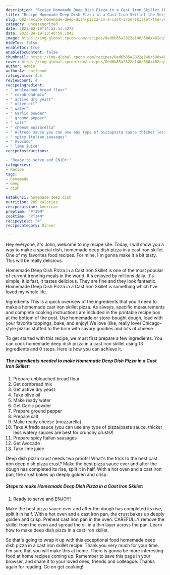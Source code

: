 ```yaml
---
description: "Recipe Homemade Deep Dish Pizza in a Cast Iron Skillet the Very Delicious}"
title: "Recipe Homemade Deep Dish Pizza in a Cast Iron Skillet the Very Delicious}"
slug: 682-recipe-homemade-deep-dish-pizza-in-a-cast-iron-skillet-the-very-delicious
category: Uncategorized
date: 2023-02-19T14:52:53.427Z
date: 2023-04-19T13:48:59.184Z
image: https://img-global.cpcdn.com/recipes/0ed6b85a2822e146/680x482cq70/homemade-deep-dish-pizza-in-a-cast-iron-skillet-recipe-main-photo.jpg
hideToc: false
enableToc: true
enableTocContent: false
thumbnail: https://img-global.cpcdn.com/recipes/0ed6b85a2822e146/680x482cq70/homemade-deep-dish-pizza-in-a-cast-iron-skillet-recipe-main-photo.jpg
cover: https://img-global.cpcdn.com/recipes/0ed6b85a2822e146/680x482cq70/homemade-deep-dish-pizza-in-a-cast-iron-skillet-recipe-main-photo.jpg
author: Admin
authorAv: notfound
ratingvalue: 4.5
reviewcount: 4
recipeingredient:
- " unbleached bread flour"
- " cornbread mix"
- " active dry yeast"
- " olive oil"
- " water"
- " Garlic powder"
- " ground pepper"
- " salt"
- " cheese mozzarella"
- " Alfredo sauce you can use any type of pizzapasta sauce thicker less watery sauces are best for crunchy crusts"
- " spicy Italian sausages"
- " Avocado"
- " lime juice"
recipeinstructions:

- "Ready to serve and ENJOY!"
categories:
- Recipe
tags:
- homemade
- deep
- dish

katakunci: homemade deep dish 
nutrition: 285 calories
recipecuisine: American
preptime: "PT39M"
cooktime: "PT34M"
recipeyield: "4"
recipecategory: Dinner

---
```



Hey everyone, it's John, welcome to my recipe site. Today, I will show you a way to make a special dish, homemade deep dish pizza in a cast iron skillet. One of my favorites food recipes. For mine, I'm gonna make it a bit tasty. This will be really delicious.

Homemade Deep Dish Pizza in a Cast Iron Skillet is one of the most popular of current trending meals in the world. It's enjoyed by millions daily. It's simple, it is fast, it tastes delicious. They are fine and they look fantastic. Homemade Deep Dish Pizza in a Cast Iron Skillet is something which I've loved my whole life.

Ingredients This is a quick overview of the ingredients that you&#39;ll need to make a homemade cast iron skillet pizza. As always, specific measurements and complete cooking instructions are included in the printable recipe box at the bottom of the post. Use homemade or store-bought dough, load with your favorite toppings, bake, and enjoy! We love (like, really love) Chicago-style pizzas stuffed to the brim with savory goodies and lots of cheese.


To get started with this recipe, we must first prepare a few ingredients. You can cook homemade deep dish pizza in a cast iron skillet using 13 ingredients and 0 steps. Here is how you can achieve it.

<!--inarticleads1-->

##### The ingredients needed to make Homemade Deep Dish Pizza in a Cast Iron Skillet:

1. Prepare  unbleached bread flour
1. Get  cornbread mix
1. Get  active dry yeast
1. Take  olive oil
1. Make ready  water
1. Get  Garlic powder
1. Prepare  ground pepper
1. Prepare  salt
1. Make ready  cheese (mozzarella)
1. Take  Alfredo sauce (you can use any type of pizza/pasta sauce. thicker less watery sauces are best for crunchy crusts!)
1. Prepare  spicy Italian sausages
1. Get  Avocado
1. Take  lime juice


Deep dish pizza crust needs two proofs! What&#39;s the trick to the best cast iron deep dish pizza crust? Make the best pizza sauce ever and after the dough has completed its rise, split it in half. With a hot oven and a cast iron pan, the crust bakes up deeply golden and crisp. 

<!--inarticleads2-->

##### Steps to make Homemade Deep Dish Pizza in a Cast Iron Skillet:


1. Ready to serve and ENJOY!

Make the best pizza sauce ever and after the dough has completed its rise, split it in half. With a hot oven and a cast iron pan, the crust bakes up deeply golden and crisp. Preheat cast iron pan in the oven. CAREFULLY remove the skillet from the oven and spread the oil in a thin layer across the pan. Learn how to make deep dish pizza in a cast iron skillet. 

So that's going to wrap it up with this exceptional food homemade deep dish pizza in a cast iron skillet recipe. Thank you very much for your time. I'm sure that you will make this at home. There is gonna be more interesting food at home recipes coming up. Remember to save this page in your browser, and share it to your loved ones, friends and colleague. Thanks again for reading. Go on get cooking!
